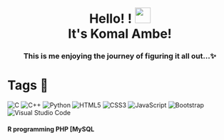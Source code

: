 <!--- 👋 Hi, I’m @Am-K8
- 👀 I’m interested in learning new skills in Computer Science especially in AI&@ML
- 🌱 I’m currently learning Python, Web Dev!
- 💞️ I’m looking to collaborate on projects that use Web Dev.
- 📫 Reach me on https://www.linkedin.com/in/komalambe1836
--->

<h1 align="center"> Hello! ! <img src="https://github.com/TheDudeThatCode/TheDudeThatCode/blob/master/Assets/Hi.gif" width="35px"><br>It's Komal Ambe! </br>
</h1>
<p align="center">

<a href="https://www.linkedin.com/in/komalambe1836"></a>

<h3 align="center">
    This is me enjoying the journey of  figuring it all out...✨
</h3>


# Tags 📌
![C](https://img.shields.io/badge/c-%2300599C.svg?style=for-the-badge&logo=c%2B%2B&logoColor=white)
![C++](https://img.shields.io/badge/c++-%2300599C.svg?style=for-the-badge&logo=c%2B%2B&logoColor=white)
![Python](https://img.shields.io/badge/python-3670A0?style=for-the-badge&logo=python&logoColor=ffdd54)
![HTML5](https://img.shields.io/badge/html5-%23E34F26.svg?style=for-the-badge&logo=html5&logoColor=white)
![CSS3](https://img.shields.io/badge/css3-%231572B6.svg?style=for-the-badge&logo=css3&logoColor=white)
![JavaScript](https://img.shields.io/badge/javascript-%23323330.svg?style=for-the-badge&logo=javascript&logoColor=%23F7DF1E)
![Bootstrap](https://img.shields.io/badge/bootstrap-%23563D7C.svg?style=for-the-badge&logo=bootstrap&logoColor=white)
![Visual Studio Code](https://img.shields.io/badge/Visual%20Studio%20Code-0078d7.svg?style=for-the-badge&logo=visual-studio-code&logoColor=white)
<br>
<h4 Additionally:>
R programming
PHP
[MySQL

